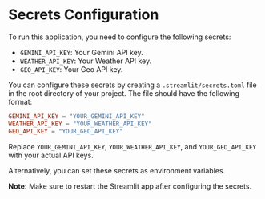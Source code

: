 # Secrets Configuration

To run this application, you need to configure the following secrets:

- `GEMINI_API_KEY`: Your Gemini API key.
- `WEATHER_API_KEY`: Your Weather API key.
- `GEO_API_KEY`: Your Geo API key.

You can configure these secrets by creating a `.streamlit/secrets.toml` file in the root directory of your project. The file should have the following format:

```toml
GEMINI_API_KEY = "YOUR_GEMINI_API_KEY"
WEATHER_API_KEY = "YOUR_WEATHER_API_KEY"
GEO_API_KEY = "YOUR_GEO_API_KEY"
```

Replace `YOUR_GEMINI_API_KEY`, `YOUR_WEATHER_API_KEY`, and `YOUR_GEO_API_KEY` with your actual API keys.

Alternatively, you can set these secrets as environment variables.

**Note:** Make sure to restart the Streamlit app after configuring the secrets.